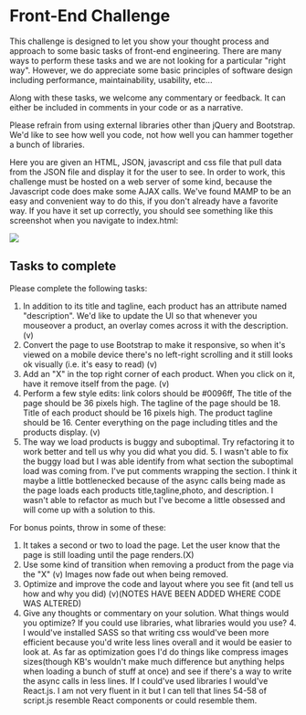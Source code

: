 # Front-End Challenge

This challenge is designed to let you show your thought process and approach to some basic tasks of front-end engineering. There are many ways to perform these tasks and we are not looking for a particular "right way". However, we do appreciate some basic principles of software design including performance, maintainability, usability, etc... 

Along with these tasks, we welcome any commentary or feedback. It can either be included in comments in your code or as a narrative. 

Please refrain from using external libraries other than jQuery and Bootstrap.  We'd like to see how well you code, not how well you can hammer together a bunch of libraries. 

Here you are given an HTML, JSON, javascript and css file that pull data from the JSON file and display it for the user to see. In order to work, this challenge must be hosted on a web server of some kind, because the Javascript code does make some AJAX calls.  We've found MAMP to be an easy and convenient way to do this, if you don't already have a favorite way.  If you have it set up correctly, you should see something like this screenshot when you navigate to index.html:

<img src="http://careers.touchofmodern.com/img/front-end-challenge-screenshot.png"/>  

## Tasks to complete

Please complete the following tasks:

1. In addition to its title and tagline, each product has an attribute named "description". We'd like to update the UI so that whenever you mouseover a product, an overlay comes across it with the description.(v) 
2. Convert the page to use Bootstrap to make it responsive, so when it's viewed on a mobile device there's no left-right scrolling and it still looks ok visually (i.e. it's easy to read)  (v)
3. Add an "X" in the top right corner of each product. When you click on it, have it remove itself from the page.  (v)
4. Perform a few style edits: link colors should be #0096ff, The title of the page should be 36 pixels high. The tagline of the page should be 18. Title of each product should be 16 pixels high. The product tagline should be 16. Center everything on the page including titles and the products display.  (v)
5. The way we load products is buggy and suboptimal.  Try refactoring it to work better and tell us why you did what you did.
	5. I wasn't able to fix the buggy load but I was able identify from what section the suboptimal load was coming from. I've put comments wrapping the section. I think it maybe a little bottlenecked because of the async calls being made as the page loads each products title,tagline,photo, and description. I wasn't able to refactor as much but I've become a little obsessed and will come up with a solution to this.

For bonus points, throw in some of these:

1. It takes a second or two to load the page. Let the user know that the page is still loading until the page renders.(X)
2. Use some kind of transition when removing a product from the page via the "X"  (v) Images now fade out when being removed. 
3. Optimize and improve the code and layout where you see fit (and tell us how and why you did)  (v)(NOTES HAVE BEEN ADDED WHERE CODE WAS ALTERED) 
4. Give any thoughts or commentary on your solution.  What things would you optimize?  If you could use libraries, what libraries would you use?
	4. I would've installed SASS so that writing css would've been more efficient because you'd write less lines overall and it would be easier to look at. As far as optimization goes I'd do things like compress images sizes(though KB's wouldn't make much difference but anything helps when loading a bunch of stuff at once) and see if there's a way to write the async calls in less lines. If I could've used libraries I would've React.js. I am not very fluent in it but I can tell that lines 54-58 of script.js resemble React components or could resemble them.


<!-- ## How to submit your results

Please follow these directions precisely because they affect our ability to evaluate your results.

1. Download this repo
2. Do your coding challenge and zip up your local repo
3. Email the link to the zip file to steven@touchofmodern.com and the recruiter you're working with to let us know you're ready.

## What we are looking for
We are looking for several things with this challenge.  First, of course, we're looking for your answer to be technically correct. Beyond that, we're also looking for:

1. Is your code easy to read and understand?
2. Are you following the usual conventions for front end web development?
3. In addition to being technically elegant, are your solutions visually elegant?
4. Did you follow these directions?

Basically, write the code as if you were going to release it to a real website with an actual warehouse and if you mess it up then boxes will start piling up on the floor and stuff.  Because that's what happened to us.

When we get your response, here's exactly what we're going to do:

1. Clone your forked code to a laptop and run it through a local Apache server.
2. Look at the code itself to see its correctness, readability, and general elegance.
3. Simulate a mobile browser in our browser.
4. Click and scroll around to see how things work.

That's it.  There aren't any hidden gotchas or trick questions.  That's really what we're going to do.
 -->
